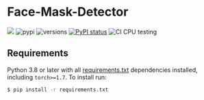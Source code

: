 # Face-Mask-Detector
[![](https://img.shields.io/badge/License-GPLv3-green.svg)](https://github.com/rohandubey/Face-Mask-Detector/blob/master/LICENSE)
![pypi](https://img.shields.io/pypi/v/pybadges.svg)
![versions](https://img.shields.io/pypi/pyversions/pybadges.svg)
[![PyPI status](https://img.shields.io/pypi/status/trains-jupyter-plugin.svg)](https://pypi.python.org/pypi/trains-jupyter-plugin/) 
![CI CPU testing](https://github.com/ultralytics/yolov5/workflows/CI%20CPU%20testing/badge.svg)
## Requirements

Python 3.8 or later with all [requirements.txt](https://github.com/rohandubey/Face-Mask-Detector/blob/master/requirements.txt) dependencies installed, including `torch>=1.7`. To install run:
```bash
$ pip install -r requirements.txt
```
